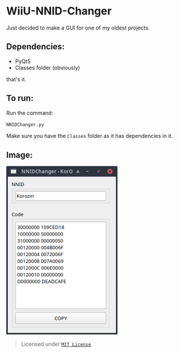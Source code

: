 # WiiU-NNID-Changer

Just decided to make a GUI for one of my oldest projects.

## Dependencies:

-   PyQt5
-   Classes folder (obviously)

that's it.

## To run:

Run the command:
```cmd
NNIDChanger.py
```
Make sure you have the `Classes` folder as it has dependencies in it.

## Image:

<img src="https://github.com/Korozin/WiiU-NNID-Changer/blob/main/Assets/MainGUI.png" width="295px" height="447px">

> Licensed under [`MIT License`](https://github.com/Korozin/WiiU-NNID-Changer/blob/main/LICENSE)
